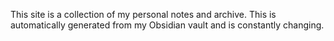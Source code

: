 This site is a collection of my personal notes and archive.  This is automatically generated from my Obsidian vault and is constantly changing.